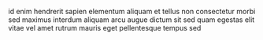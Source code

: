 id enim hendrerit sapien elementum aliquam et tellus non consectetur morbi sed
maximus interdum aliquam arcu augue dictum sit sed quam egestas elit vitae vel
amet rutrum mauris eget pellentesque tempus sed
